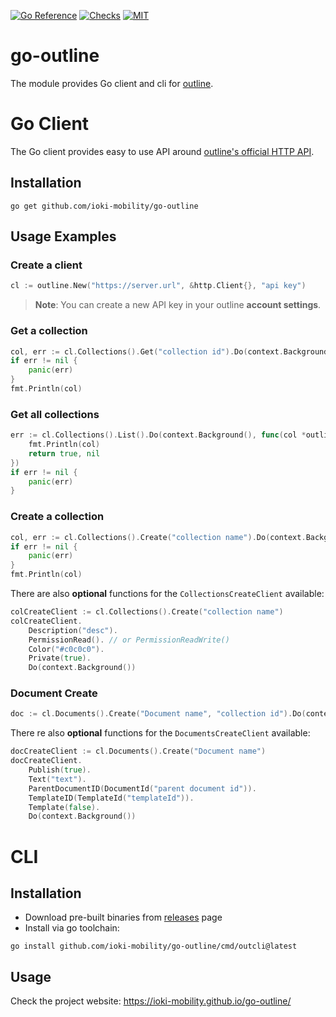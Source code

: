 [![Go Reference](https://pkg.go.dev/badge/github.com/ioki-mobility/go-outline.svg)](https://pkg.go.dev/github.com/ioki-mobility/go-outline)
[![Checks](https://github.com/ioki-mobility/go-outline/actions/workflows/checks.yml/badge.svg)](https://github.com/ioki-mobility/go-outline/actions/workflows/checks.yml)
[![MIT](https://img.shields.io/badge/license-MIT-blue.svg)](https://github.com/ioki-mobility/go-outline/blob/main/LICENSE)

# go-outline
The module provides Go client and cli for [outline](https://www.getoutline.com/).

# Go Client
The Go client provides easy to use API around [outline's official HTTP API](https://www.getoutline.com/developers).

## Installation
```shell
go get github.com/ioki-mobility/go-outline
```
## Usage Examples
### Create a client
```go
cl := outline.New("https://server.url", &http.Client{}, "api key")
```

> **Note**: You can create a new API key in your outline **account settings**.

### Get a collection
```go
col, err := cl.Collections().Get("collection id").Do(context.Background())
if err != nil {
	panic(err)
}
fmt.Println(col)
```

### Get all collections
```go
err := cl.Collections().List().Do(context.Background(), func(col *outline.Collection, err error) (bool, error) {
	fmt.Println(col)
	return true, nil
})
if err != nil {
	panic(err)
}
```

### Create a collection
```go
col, err := cl.Collections().Create("collection name").Do(context.Background()) 
if err != nil {
	panic(err)
}
fmt.Println(col)
```

There are also **optional** functions for the `CollectionsCreateClient` available:
```go
colCreateClient := cl.Collections().Create("collection name")
colCreateClient.
	Description("desc"). 
	PermissionRead(). // or PermissionReadWrite()
	Color("#c0c0c0").
	Private(true).
	Do(context.Background())
```

### Document Create
```go
doc := cl.Documents().Create("Document name", "collection id").Do(context.Background())
```

There re also **optional** functions for the `DocumentsCreateClient` available:
```go
docCreateClient := cl.Documents().Create("Document name")
docCreateClient.
	Publish(true). 
	Text("text").
	ParentDocumentID(DocumentId("parent document id")).
	TemplateID(TemplateId("templateId")).
	Template(false).
	Do(context.Background())
```


# CLI
## Installation
- Download pre-built binaries from [releases](https://github.com/ioki-mobility/go-outline/releases) page
- Install via go toolchain:
```shell
go install github.com/ioki-mobility/go-outline/cmd/outcli@latest
```

## Usage
Check the project website: https://ioki-mobility.github.io/go-outline/ 
